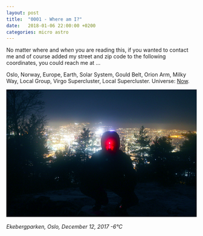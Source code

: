 ```yaml
---
layout: post
title:  "0001 - Where am I?"
date:   2018-01-06 22:00:00 +0200
categories: micro astro 
---
```


No matter where and _when_ you are reading this, if you wanted to contact me and of course added my street and zip code to the following coordinates, you could reach me at ...

Oslo, Norway, Europe, Earth, Solar System, Gould Belt, Orion Arm, Milky Way, Local Group, Virgo Supercluster, Local Supercluster. Universe: [Now](https://time.is).

<img src="/images/ekeberg_red_light.png" alt="Red light Ekeberg" class="post-image"/>

_Ekebergparken, Oslo, December 12, 2017 -6&#176;C_